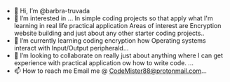 - 👋 Hi, I’m @barbra-truvada
- 👀 I’m interested in ... In simple coding projects so that apply what I'm learning in real life practical application
 Areas of interest are Encryption website building and just about any other starter coding projects..
- 🌱 I’m currently learning coding encryption how Operating systems interact with Input/Output peripherald...
- 💞️ I’m looking to collaborate on really just about anything where I can get experience with practical application ow how to write code. ...
- 📫 How to reach me Email me @ CodeMister88@protonmail.com...

<!---
barbra-truvada/barbra-truvada is a ✨ special ✨ repository because its `README.md` (this file) appears on your GitHub profile.
You can click the Preview link to take a look at your changes.
--->
